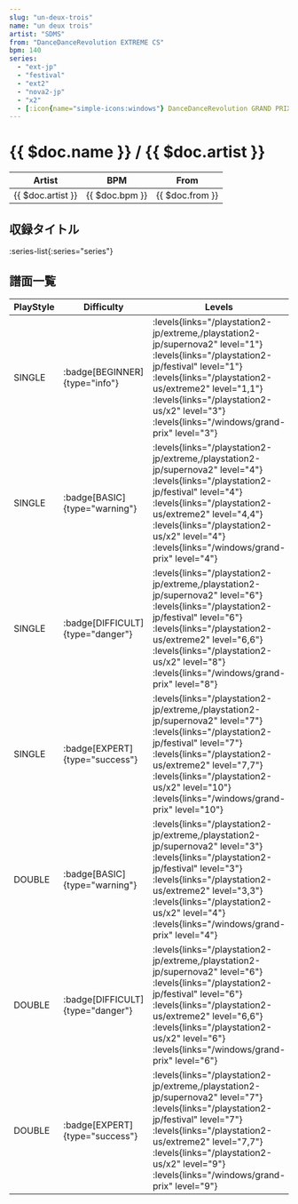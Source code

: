 ```yaml
---
slug: "un-deux-trois"
name: "un deux trois"
artist: "SDMS"
from: "DanceDanceRevolution EXTREME CS"
bpm: 140
series:
  - "ext-jp"
  - "festival"
  - "ext2"
  - "nova2-jp"
  - "x2"
  - [:icon{name="simple-icons:windows"} DanceDanceRevolution GRAND PRIX](/windows/grand-prix)
---
```


# {{ $doc.name }} / {{ $doc.artist }}

|Artist|BPM|From|
|------|---|----|
|{{ $doc.artist }}|{{ $doc.bpm }}|{{ $doc.from }}|

## 収録タイトル

:series-list{:series="series"}

## 譜面一覧

|PlayStyle|Difficulty|Levels|Notes|Movie|
|---------|----------|------|-----|-----|
|SINGLE| :badge[BEGINNER]{type="info"}| :levels{links="/playstation2-jp/extreme,/playstation2-jp/supernova2" level="1"} :levels{links="/playstation2-jp/festival" level="1"}  :levels{links="/playstation2-us/extreme2" level="1,1"} :levels{links="/playstation2-us/x2" level="3"}  :levels{links="/windows/grand-prix" level="3"}|102/0||
|SINGLE| :badge[BASIC]{type="warning"}| :levels{links="/playstation2-jp/extreme,/playstation2-jp/supernova2" level="4"} :levels{links="/playstation2-jp/festival" level="4"}  :levels{links="/playstation2-us/extreme2" level="4,4"} :levels{links="/playstation2-us/x2" level="4"}  :levels{links="/windows/grand-prix" level="4"}|121/25||
|SINGLE| :badge[DIFFICULT]{type="danger"}| :levels{links="/playstation2-jp/extreme,/playstation2-jp/supernova2" level="6"} :levels{links="/playstation2-jp/festival" level="6"}  :levels{links="/playstation2-us/extreme2" level="6,6"} :levels{links="/playstation2-us/x2" level="8"}  :levels{links="/windows/grand-prix" level="8"}|187/34||
|SINGLE| :badge[EXPERT]{type="success"}| :levels{links="/playstation2-jp/extreme,/playstation2-jp/supernova2" level="7"} :levels{links="/playstation2-jp/festival" level="7"}  :levels{links="/playstation2-us/extreme2" level="7,7"} :levels{links="/playstation2-us/x2" level="10"}  :levels{links="/windows/grand-prix" level="10"}|267/11||
|DOUBLE| :badge[BASIC]{type="warning"}| :levels{links="/playstation2-jp/extreme,/playstation2-jp/supernova2" level="3"} :levels{links="/playstation2-jp/festival" level="3"}  :levels{links="/playstation2-us/extreme2" level="3,3"} :levels{links="/playstation2-us/x2" level="4"}  :levels{links="/windows/grand-prix" level="4"}|113/4||
|DOUBLE| :badge[DIFFICULT]{type="danger"}| :levels{links="/playstation2-jp/extreme,/playstation2-jp/supernova2" level="6"} :levels{links="/playstation2-jp/festival" level="6"}  :levels{links="/playstation2-us/extreme2" level="6,6"} :levels{links="/playstation2-us/x2" level="6"}  :levels{links="/windows/grand-prix" level="6"}|160/13||
|DOUBLE| :badge[EXPERT]{type="success"}| :levels{links="/playstation2-jp/extreme,/playstation2-jp/supernova2" level="7"} :levels{links="/playstation2-jp/festival" level="7"}  :levels{links="/playstation2-us/extreme2" level="7,7"} :levels{links="/playstation2-us/x2" level="9"}  :levels{links="/windows/grand-prix" level="9"}|225/13||
